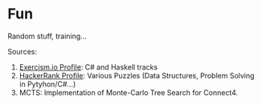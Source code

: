 # Fun
Random stuff, training...  
  
Sources:  
1. [Exercism.io Profile](https://exercism.io/profiles/mlouward): C# and Haskell tracks
1. [HackerRank Profile](https://www.hackerrank.com/mlouward): Various Puzzles (Data Structures, Problem Solving in Pytyhon/C#...) 
1. MCTS: Implementation of Monte-Carlo Tree Search for Connect4.

